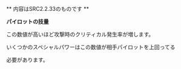 ** 内容はSRC2.2.33のものです **

**パイロットの技量**

この数値が高いほど攻撃時のクリティカル発生率が増します。

いくつかのスペシャルパワーはこの数値が相手パイロットを上回ってる

必要があります。
